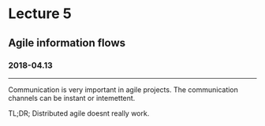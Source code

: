 # Lecture 5
## Agile information flows
### 2018-04.13
---
Communication is very important in agile projects. The communication channels can be instant or intemettent.

TL;DR; Distributed agile doesnt really work.